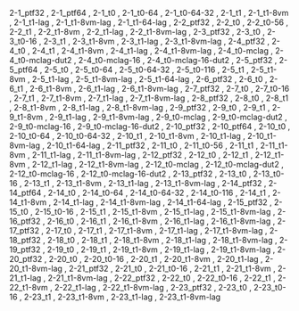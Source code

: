 2-1_ptf32 , 
2-1_ptf64 , 
2-1_t0 , 
2-1_t0-64 , 
2-1_t0-64-32 , 
2-1_t1 , 
2-1_t1-8vm , 
2-1_t1-lag , 
2-1_t1-8vm-lag , 
2-1_t1-64-lag , 
2-2_ptf32 , 
2-2_t0 , 
2-2_t0-56 , 
2-2_t1 , 
2-2_t1-8vm , 
2-2_t1-lag , 
2-2_t1-8vm-lag , 
2-3_ptf32 , 
2-3_t0 , 
2-3_t0-16 , 
2-3_t1 , 
2-3_t1-8vm , 
2-3_t1-lag , 
2-3_t1-8vm-lag , 
2-4_ptf32 , 
2-4_t0 , 
2-4_t1 , 
2-4_t1-8vm , 
2-4_t1-lag , 
2-4_t1-8vm-lag , 
2-4_t0-mclag , 
2-4_t0-mclag-dut2 , 
2-4_t0-mclag-16 , 
2-4_t0-mclag-16-dut2 , 
2-5_ptf32 , 
2-5_ptf64 , 
2-5_t0 , 
2-5_t0-64 , 
2-5_t0-64-32 , 
2-5_t0-116 , 
2-5_t1 , 
2-5_t1-8vm , 
2-5_t1-lag , 
2-5_t1-8vm-lag , 
2-5_t1-64-lag , 
2-6_ptf32 , 
2-6_t0 , 
2-6_t1 , 
2-6_t1-8vm , 
2-6_t1-lag , 
2-6_t1-8vm-lag , 
2-7_ptf32 , 
2-7_t0 , 
2-7_t0-16 , 
2-7_t1 , 
2-7_t1-8vm , 
2-7_t1-lag , 
2-7_t1-8vm-lag , 
2-8_ptf32 , 
2-8_t0 , 
2-8_t1 , 
2-8_t1-8vm , 
2-8_t1-lag , 
2-8_t1-8vm-lag , 
2-9_ptf32 , 
2-9_t0 , 
2-9_t1 , 
2-9_t1-8vm , 
2-9_t1-lag , 
2-9_t1-8vm-lag , 
2-9_t0-mclag , 
2-9_t0-mclag-dut2 , 
2-9_t0-mclag-16 , 
2-9_t0-mclag-16-dut2 , 
2-10_ptf32 , 
2-10_ptf64 , 
2-10_t0 , 
2-10_t0-64 , 
2-10_t0-64-32 , 
2-10_t1 , 
2-10_t1-8vm , 
2-10_t1-lag , 
2-10_t1-8vm-lag , 
2-10_t1-64-lag , 
2-11_ptf32 , 
2-11_t0 , 
2-11_t0-56 , 
2-11_t1 , 
2-11_t1-8vm , 
2-11_t1-lag , 
2-11_t1-8vm-lag , 
2-12_ptf32 , 
2-12_t0 , 
2-12_t1 , 
2-12_t1-8vm , 
2-12_t1-lag , 
2-12_t1-8vm-lag , 
2-12_t0-mclag , 
2-12_t0-mclag-dut2 , 
2-12_t0-mclag-16 , 
2-12_t0-mclag-16-dut2 , 
2-13_ptf32 , 
2-13_t0 , 
2-13_t0-16 , 
2-13_t1 , 
2-13_t1-8vm , 
2-13_t1-lag , 
2-13_t1-8vm-lag , 
2-14_ptf32 , 
2-14_ptf64 , 
2-14_t0 , 
2-14_t0-64 , 
2-14_t0-64-32 , 
2-14_t0-116 , 
2-14_t1 , 
2-14_t1-8vm , 
2-14_t1-lag , 
2-14_t1-8vm-lag , 
2-14_t1-64-lag , 
2-15_ptf32 , 
2-15_t0 , 
2-15_t0-16 , 
2-15_t1 , 
2-15_t1-8vm , 
2-15_t1-lag , 
2-15_t1-8vm-lag , 
2-16_ptf32 , 
2-16_t0 , 
2-16_t1 , 
2-16_t1-8vm , 
2-16_t1-lag , 
2-16_t1-8vm-lag , 
2-17_ptf32 , 
2-17_t0 , 
2-17_t1 , 
2-17_t1-8vm , 
2-17_t1-lag , 
2-17_t1-8vm-lag , 
2-18_ptf32 , 
2-18_t0 , 
2-18_t1 , 
2-18_t1-8vm , 
2-18_t1-lag , 
2-18_t1-8vm-lag , 
2-19_ptf32 , 
2-19_t0 , 
2-19_t1 , 
2-19_t1-8vm , 
2-19_t1-lag , 
2-19_t1-8vm-lag , 
2-20_ptf32 , 
2-20_t0 , 
2-20_t0-16 , 
2-20_t1 , 
2-20_t1-8vm , 
2-20_t1-lag , 
2-20_t1-8vm-lag , 
2-21_ptf32 , 
2-21_t0 , 
2-21_t0-16 , 
2-21_t1 , 
2-21_t1-8vm , 
2-21_t1-lag , 
2-21_t1-8vm-lag , 
2-22_ptf32 , 
2-22_t0 , 
2-22_t0-16 , 
2-22_t1 , 
2-22_t1-8vm , 
2-22_t1-lag , 
2-22_t1-8vm-lag , 
2-23_ptf32 , 
2-23_t0 , 
2-23_t0-16 , 
2-23_t1 , 
2-23_t1-8vm , 
2-23_t1-lag , 
2-23_t1-8vm-lag
